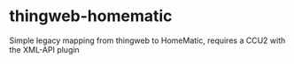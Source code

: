 # thingweb-homematic
Simple legacy mapping from thingweb to HomeMatic, requires a CCU2 with the XML-API plugin
